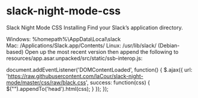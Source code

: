 # slack-night-mode-css
Slack Night Mode CSS
Installing
Find your Slack’s application directory.

Windows: %homepath%\AppData\Local\slack\
Mac: /Applications/Slack.app/Contents/
Linux: /usr/lib/slack/ (Debian-based)
Open up the most recent version then  append the following to resources/app.asar.unpacked/src/static/ssb-interop.js:

document.addEventListener('DOMContentLoaded', function() {
 $.ajax({
   url: 'https://raw.githubusercontent.com/laCour/slack-night-mode/master/css/raw/black.css',
   success: function(css) {
     $("<style></style>").appendTo('head').html(css);
   }
 });
});
